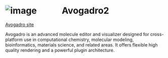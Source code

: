 


# ![image](https://github.com/user-attachments/assets/0a9cf37c-0b4a-43be-9a3b-4dd543a49d7a) &nbsp;&nbsp;&nbsp;&nbsp;&nbsp;&nbsp;&nbsp;&nbsp;&nbsp;&nbsp; Avogadro2  

[Avogadro site](https://avogadro.cc/) 

Avogadro is an advanced molecule editor and visualizer designed for cross-platform use in computational chemistry, molecular modeling, bioinformatics, materials science, and related areas. It offers flexible high quality rendering and a powerful plugin architecture.



